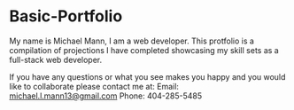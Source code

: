 # Basic-Portfolio

My name is Michael Mann, I am a web developer.  This protfolio is a compilation of projections I have completed showcasing my skill sets as a full-stack web developer.  

If you have any questions or what you see makes you happy and you would like to collaborate please contact me at:
Email: michael.l.mann13@gmail.com
Phone: 404-285-5485